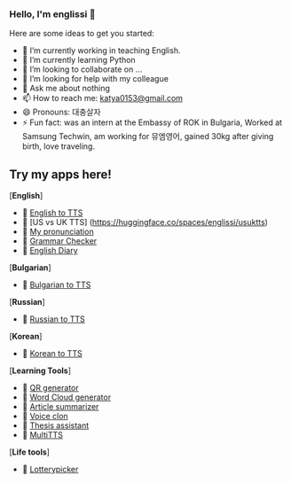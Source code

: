 ### Hello, I'm englissi 👋

Here are some ideas to get you started:

- 🔭 I’m currently working in teaching English.
- 🌱 I’m currently learning Python
- 👯 I’m looking to collaborate on ...
- 🤔 I’m looking for help with my colleague
- 💬 Ask me about nothing
- 📫 How to reach me: katya0153@gmail.com
- 😄 Pronouns: 대충살자
- ⚡ Fun fact: was an intern at the Embassy of ROK in Bulgaria, Worked at Samsung Techwin, am working for 뮤엠영어, gained 30kg after giving birth, love traveling. 
  
## Try my apps here! 

[**English**]

- 🌱 [English to TTS](http://englissi-mytts.hf.space)
- 🌱 [US vs UK TTS] (https://huggingface.co/spaces/englissi/usuktts)
- 🌱 [My pronunciation](http://englissi-mypronunciation.hf.space)
- 🌱 [Grammar Checker](http://englissi-grammarchecker.hf.space)
- 🌱 [English Diary](https://store.wrtn.ai/store/details/64afa66bee824064352c1858)

[**Bulgarian**]

- 🌱 [Bulgarian to TTS](https://huggingface.co/spaces/englissi/bgtts)

[**Russian**]

- 🌱 [Russian to TTS](https://huggingface.co/spaces/englissi/rutts)

[**Korean**]

- 🌱 [Korean to TTS](https://huggingface.co/spaces/englissi/kr)

[**Learning Tools**]
 
- 🌱 [QR generator](http://englissi-qrgenerator.hf.space)
- 🌱 [Word Cloud generator](http://englissi-wordcloud.hf.space)
- 🌱 [Article summarizer](http://englissi-pdfsummarizer.hf.space)
- 🌱 [Voice clon](https://huggingface.co/spaces/englissi/Voice-Clone-Multilingual)
- 🌱 [Thesis assistant](https://huggingface.co/spaces/englissi/thesisassist)
- 🌱 [MultiTTS](https://huggingface.co/spaces/englissi/multitts)

[**Life tools**] 

- 🌱 [Lotterypicker](http://englissi-lotterypicker.hf.space)
